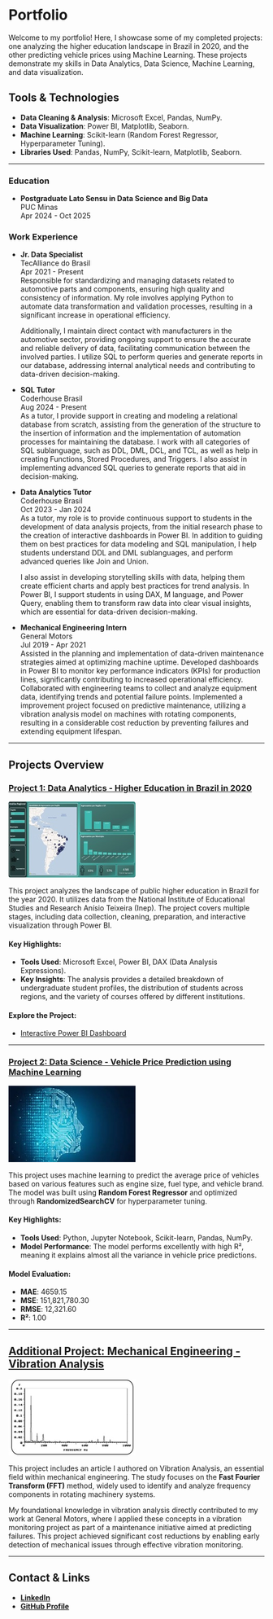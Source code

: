 # Portfolio

Welcome to my portfolio! Here, I showcase some of my completed projects: one analyzing the higher education landscape in Brazil in 2020, and the other predicting vehicle prices using Machine Learning. These projects demonstrate my skills in Data Analytics, Data Science, Machine Learning, and data visualization.

## Tools & Technologies

- **Data Cleaning & Analysis**: Microsoft Excel, Pandas, NumPy.
- **Data Visualization**: Power BI, Matplotlib, Seaborn.
- **Machine Learning**: Scikit-learn (Random Forest Regressor, Hyperparameter Tuning).
- **Libraries Used**: Pandas, NumPy, Scikit-learn, Matplotlib, Seaborn.
  
---

### Education
- **Postgraduate Lato Sensu in Data Science and Big Data**  
  PUC Minas  
  Apr 2024 - Oct 2025

### Work Experience

- **Jr. Data Specialist**  
  TecAlliance do Brasil  
  Apr 2021 - Present  
  Responsible for standardizing and managing datasets related to automotive parts and components, ensuring high quality and consistency of      information. My role involves applying Python to automate data transformation and validation processes, resulting in a significant increase   in operational efficiency.

  Additionally, I maintain direct contact with manufacturers in the automotive sector, providing ongoing support to ensure the accurate and     reliable delivery of data, facilitating communication between the involved parties. I utilize SQL to perform queries and generate reports     in our database, addressing internal analytical needs and contributing to data-driven decision-making.

- **SQL Tutor**  
  Coderhouse Brasil  
  Aug 2024 - Present  
  As a tutor, I provide support in creating and modeling a relational database from scratch, assisting from the generation of the structure     to the insertion of information and the implementation of automation processes for maintaining the database. I work with all categories of    SQL sublanguage, such as DDL, DML, DCL, and TCL, as well as help in creating Functions, Stored Procedures, and Triggers. I also assist in     implementing advanced SQL queries to generate reports that aid in decision-making.

- **Data Analytics Tutor**  
  Coderhouse Brasil  
  Oct 2023 - Jan 2024  
  As a tutor, my role is to provide continuous support to students in the development of data analysis projects, from the initial research      phase to the creation of interactive dashboards in Power BI. In addition to guiding them on best practices for data modeling and SQL          manipulation, I help students understand DDL and DML sublanguages, and perform advanced queries like Join and Union.

  I also assist in developing storytelling skills with data, helping them create efficient charts and apply best practices for trend            analysis. In Power BI, I support students in using DAX, M language, and Power Query, enabling them to transform raw data into clear visual    insights, which are essential for data-driven decision-making.

- **Mechanical Engineering Intern**  
  General Motors  
  Jul 2019 - Apr 2021  
  Assisted in the planning and implementation of data-driven maintenance strategies aimed at optimizing machine uptime.
  Developed dashboards in Power BI to monitor key performance indicators (KPIs) for production lines, significantly contributing to increased   operational efficiency.
  Collaborated with engineering teams to collect and analyze equipment data, identifying trends and potential failure points.
  Implemented a improvement project focused on predictive maintenance, utilizing a vibration analysis model on machines with rotating           components, resulting in a considerable cost reduction by preventing failures and extending equipment lifespan.

---

## Projects Overview

### [Project 1: Data Analytics - Higher Education in Brazil in 2020](https://github.com/Gustavo-Saffiotti/Data_Analytics)

![](Images/Region.jpg)



This project analyzes the landscape of public higher education in Brazil for the year 2020. It utilizes data from the National Institute of Educational Studies and Research Anísio Teixeira (Inep). The project covers multiple stages, including data collection, cleaning, preparation, and interactive visualization through Power BI.

#### Key Highlights:
- **Tools Used**: Microsoft Excel, Power BI, DAX (Data Analysis Expressions).
- **Key Insights**: The analysis provides a detailed breakdown of undergraduate student profiles, the distribution of students across regions, and the variety of courses offered by different institutions.

#### Explore the Project:
- [Interactive Power BI Dashboard](https://app.powerbi.com/view?r=eyJrIjoiOTcxMjBmN2YtZWFhNS00YzA4LWE2NzEtNzRmZGQ3OWY5ZmE5IiwidCI6IjJkM2IxMDY0LTc1MDEtNDQ0NC04MzRlLTI2YmI2NjNkMzhmZSJ9&pageName=ReportSectione93835085c205b6e0c94)


---

### [Project 2: Data Science - Vehicle Price Prediction using Machine Learning](https://github.com/Gustavo-Saffiotti/Data_Science)

![](Images/Machine_Learning_Image.jfif)

This project uses machine learning to predict the average price of vehicles based on various features such as engine size, fuel type, and vehicle brand. The model was built using **Random Forest Regressor** and optimized through **RandomizedSearchCV** for hyperparameter tuning.

#### Key Highlights:
- **Tools Used**: Python, Jupyter Notebook, Scikit-learn, Pandas, NumPy.
- **Model Performance**: The model performs excellently with high R², meaning it explains almost all the variance in vehicle price predictions.

#### Model Evaluation:
- **MAE**: 4659.15
- **MSE**: 151,821,780.30
- **RMSE**: 12,321.60
- **R²**: 1.00
 

---
## [Additional Project: Mechanical Engineering - Vibration Analysis](https://github.com/Gustavo-Saffiotti/Vibration-Analysis)

![](Images/spectrum.jpg)

This project includes an article I authored on Vibration Analysis, an essential field within mechanical engineering. The study focuses on the **Fast Fourier Transform (FFT)** method, widely used to identify and analyze frequency components in rotating machinery systems.

My foundational knowledge in vibration analysis directly contributed to my work at General Motors, where I applied these concepts in a vibration monitoring project as part of a maintenance initiative aimed at predicting failures. This project achieved significant cost reductions by enabling early detection of mechanical issues through effective vibration monitoring.



---

## Contact & Links

- **[LinkedIn](https://www.linkedin.com/in/gustavo-maldonado-saffiotti)**
- **[GitHub Profile](https://github.com/Gustavo-Saffiotti)**
